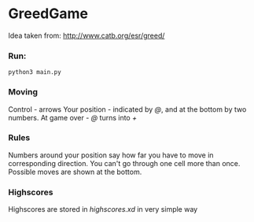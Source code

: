 # GreedGame
Idea taken from: http://www.catb.org/esr/greed/

### Run:
```
python3 main.py
```
### Moving

Control - arrows
Your position - indicated by *@*, and at the bottom by two numbers. At game over - *@* turns into *+*

### Rules

Numbers around your position say how far you have to move in corresponding direction.
You can't go through one cell more than once. Possible moves are shown at the bottom.

### Highscores

Highscores are stored in _highscores.xd_ in very simple way
